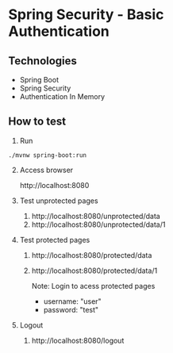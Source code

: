 # Spring Security - Basic Authentication

## Technologies
- Spring Boot
- Spring Security
- Authentication In Memory

## How to test
1. Run
```shell
./mvnw spring-boot:run
```
2. Access browser

   http://localhost:8080

3. Test unprotected pages
   1. http://localhost:8080/unprotected/data
   2. http://localhost:8080/unprotected/data/1
   
4. Test protected pages
   1. http://localhost:8080/protected/data
   2. http://localhost:8080/protected/data/1

      Note: Login to acess protected pages
         - username: "user"
         - password: "test"
   
5. Logout
   1. http://localhost:8080/logout


